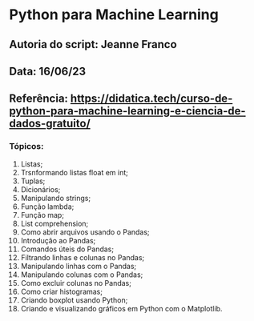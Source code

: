# Python para Machine Learning

## Autoria do script: Jeanne Franco
## Data: 16/06/23
## Referência: https://didatica.tech/curso-de-python-para-machine-learning-e-ciencia-de-dados-gratuito/

### Tópicos:

1. Listas;
2. Trsnformando listas float em int;
3. Tuplas;
4. Dicionários;
5. Manipulando strings;
6. Função lambda;
7. Função map;
8. List comprehension;
9. Como abrir arquivos usando o Pandas;
10. Introdução ao Pandas;
11. Comandos úteis do Pandas;
12. Filtrando linhas e colunas no Pandas;
13. Manipulando linhas com o Pandas;
14. Manipulando colunas com o Pandas;
15. Como excluir colunas no Pandas;
16. Como criar histogramas;
17. Criando boxplot usando Python;
18. Criando e visualizando gráficos em Python com o Matplotlib.

